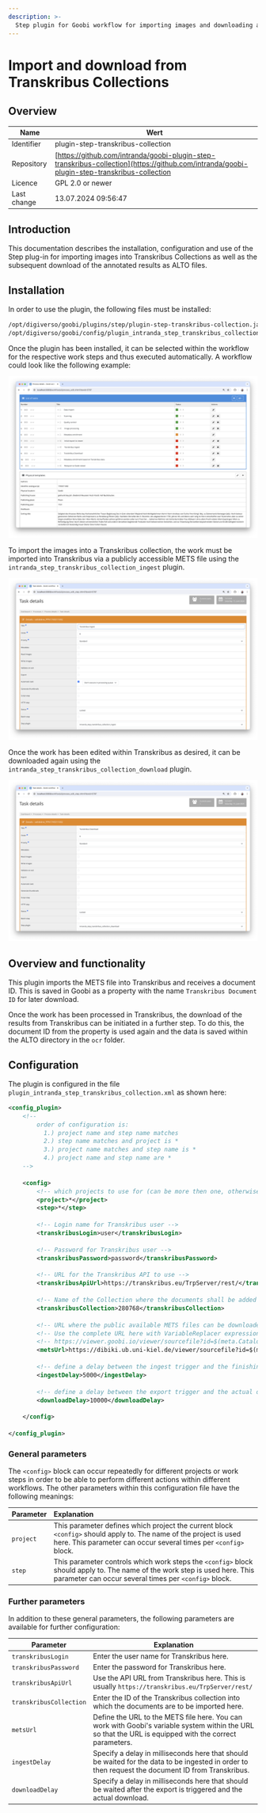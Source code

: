 ```yaml
---
description: >-
  Step plugin for Goobi workflow for importing images and downloading annotated results from Transkribus Collections
---
```


# Import and download from Transkribus Collections

## Overview

Name                     | Wert
-------------------------|-----------
Identifier               | plugin-step-transkribus-collection
Repository               | [https://github.com/intranda/goobi-plugin-step-transkribus-collection](https://github.com/intranda/goobi-plugin-step-transkribus-collection
Licence              | GPL 2.0 or newer 
Last change    | 13.07.2024 09:56:47


## Introduction
This documentation describes the installation, configuration and use of the Step plug-in for importing images into Transkribus Collections as well as the subsequent download of the annotated results as ALTO files.

## Installation
In order to use the plugin, the following files must be installed:

```bash
/opt/digiverso/goobi/plugins/step/plugin-step-transkribus-collection.jar
/opt/digiverso/goobi/config/plugin_intranda_step_transkribus_collection.xml
```

Once the plugin has been installed, it can be selected within the workflow for the respective work steps and thus executed automatically. A workflow could look like the following example:

![Example of a workflow structure](images/goobi-plugin-step-transkribus-collection_screen1_en.png)

To import the images into a Transkribus collection, the work must be imported into Transkribus via a publicly accessible METS file using the `intranda_step_transkribus_collection_ingest` plugin.

![Configuration of the work step for importing the images into a Transkribus Collection](images/goobi-plugin-step-transkribus-collection_screen2_en.png)

Once the work has been edited within Transkribus as desired, it can be downloaded again using the `intranda_step_transkribus_collection_download` plugin.

![Configuration of the work step for downloading ALTO data from a Transkribus Collection](images/goobi-plugin-step-transkribus-collection_screen3_en.png)


## Overview and functionality
This plugin imports the METS file into Transkribus and receives a document ID. This is saved in Goobi as a property with the name `Transkribus Document ID` for later download. 

Once the work has been processed in Transkribus, the download of the results from Transkribus can be initiated in a further step. To do this, the document ID from the property is used again and the data is saved within the ALTO directory in the `ocr` folder.


## Configuration
The plugin is configured in the file `plugin_intranda_step_transkribus_collection.xml` as shown here:

```xml
<config_plugin>
    <!--
        order of configuration is:
          1.) project name and step name matches
          2.) step name matches and project is *
          3.) project name matches and step name is *
          4.) project name and step name are *
	-->
    
    <config>
        <!-- which projects to use for (can be more then one, otherwise use *) -->
        <project>*</project>
        <step>*</step>
        
        <!-- Login name for Transkribus user -->
        <transkribusLogin>user</transkribusLogin>
        
        <!-- Password for Transkribus user -->
        <transkribusPassword>password</transkribusPassword>
        
        <!-- URL for the Transkribus API to use -->
        <transkribusApiUrl>https://transkribus.eu/TrpServer/rest/</transkribusApiUrl>
        
        <!-- Name of the Collection where the documents shall be added to -->
        <transkribusCollection>280768</transkribusCollection>
       
        <!-- URL where the public available METS files can be downloaded -->
        <!-- Use the complete URL here with VariableReplacer expressions like this: -->
        <!-- https://viewer.goobi.io/viewer/sourcefile?id=$(meta.CatalogIDDigital) -->
        <metsUrl>https://dibiki.ub.uni-kiel.de/viewer/sourcefile?id=$(meta.CatalogIDDigital)</metsUrl>
        
		<!-- define a delay between the ingest trigger and the finishing of the ingest in Transkribus -->
        <ingestDelay>5000</ingestDelay>

		<!-- define a delay between the export trigger and the actual download of the exported results -->
        <downloadDelay>10000</downloadDelay>
        
    </config>

</config_plugin>

```

### General parameters 
The `<config>` block can occur repeatedly for different projects or work steps in order to be able to perform different actions within different workflows. The other parameters within this configuration file have the following meanings: 

| Parameter | Explanation | 
| :-------- | :---------- | 
| `project` | This parameter defines which project the current block `<config>` should apply to. The name of the project is used here. This parameter can occur several times per `<config>` block. | 
| `step` | This parameter controls which work steps the `<config>` block should apply to. The name of the work step is used here. This parameter can occur several times per `<config>` block. | 


### Further parameters 
In addition to these general parameters, the following parameters are available for further configuration: 


Parameter               | Explanation
------------------------|-----------
`transkribusLogin`      | Enter the user name for Transkribus here.
`transkribusPassword`   | Enter the password for Transkribus here.
`transkribusApiUrl`     | Use the API URL from Transkribus here. This is usually `https://transkribus.eu/TrpServer/rest/`
`transkribusCollection` | Enter the ID of the Transkribus collection into which the documents are to be imported here.
`metsUrl`               | Define the URL to the METS file here. You can work with Goobi's variable system within the URL so that the URL is equipped with the correct parameters.
`ingestDelay`           | Specify a delay in milliseconds here that should be waited for the data to be ingested in order to then request the document ID from Transkribus.
`downloadDelay`         | Specify a delay in milliseconds here that should be waited after the export is triggered and the actual download.